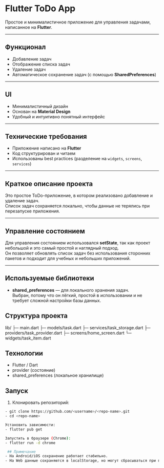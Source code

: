 # Flutter ToDo App

Простое и минималистичное приложение для управления задачами, написанное на **Flutter**.

---

## Функционал
- Добавление задач
- Отображение списка задач
- Удаление задач
- Автоматическое сохранение задач (с помощью **SharedPreferences**)

---

## UI
- Минималистичный дизайн
- Основан на **Material Design**
- Удобный и интуитивно понятный интерфейс

---

## Технические требования
- Приложение написано на **Flutter**
- Код структурирован и читаем
- Использованы best practices (разделение на `widgets`, `screens`, `services`)

---

## Краткое описание проекта
Это простое ToDo-приложение, в котором реализовано добавление и удаление задач.  
Список задач сохраняется локально, чтобы данные не терялись при перезапуске приложения.  

---

## Управление состоянием
Для управления состоянием использовался **setState**, так как проект небольшой и это самый простой и наглядный подход.  
Он позволяет обновлять список задач без использования сторонних пакетов и подходит для учебных и небольших приложений.  

---

## Используемые библиотеки
- **shared_preferences** — для локального хранения задач.  
  Выбран, потому что он лёгкий, простой в использовании и не требует сложной настройки базы данных.  


## Структура проекта
lib/
├─ main.dart
├─ models/task.dart
├─ services/task_storage.dart
├─ providers/task_provider.dart
├─ screens/home_screen.dart
└─ widgets/task_item.dart

##  Технологии
- Flutter / Dart  
- provider (состояние)  
- shared_preferences (локальное хранилище)

##  Запуск
1. Клонировать репозиторий:
```bash
- git clone https://github.com/<username>/<repo-name>.git
- cd <repo-name>

Установить зависимости:
- flutter pub get

Запустить в браузере (Chrome):
- flutter run -d chrome

 ## Примечание
- На Android/iOS сохранение работает стабильно.
- На Web данные сохраняются в localStorage, но могут сбрасываться при повторном запуске flutter run. Это ограничение Flutter Web.
